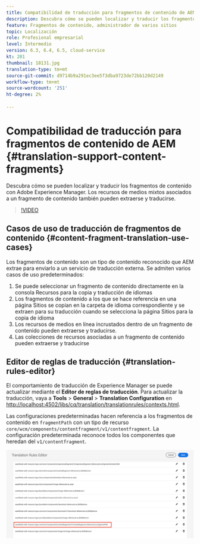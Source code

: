 ```yaml
---
title: Compatibilidad de traducción para fragmentos de contenido de AEM
description: Descubra cómo se pueden localizar y traducir los fragmentos de contenido con Adobe Experience Manager. Los recursos de medios mixtos asociados a un fragmento de contenido también pueden extraerse y traducirse.
feature: Fragmentos de contenido, administrador de varios sitios
topic: Localización
role: Profesional empresarial
level: Intermedio
version: 6.3, 6.4, 6.5, cloud-service
kt: 201
thumbnail: 18131.jpg
translation-type: tm+mt
source-git-commit: d9714b9a291ec3ee5f3dba9723de72bb120d2149
workflow-type: tm+mt
source-wordcount: '251'
ht-degree: 2%

---
```



# Compatibilidad de traducción para fragmentos de contenido de AEM {#translation-support-content-fragments}

Descubra cómo se pueden localizar y traducir los fragmentos de contenido con Adobe Experience Manager. Los recursos de medios mixtos asociados a un fragmento de contenido también pueden extraerse y traducirse.

>[!VIDEO](https://video.tv.adobe.com/v/18131/?quality=12&learn=on)

## Casos de uso de traducción de fragmentos de contenido {#content-fragment-translation-use-cases}

Los fragmentos de contenido son un tipo de contenido reconocido que AEM extrae para enviarlo a un servicio de traducción externa. Se admiten varios casos de uso predeterminados:

1. Se puede seleccionar un fragmento de contenido directamente en la consola Recursos para la copia y traducción de idiomas
2. Los fragmentos de contenido a los que se hace referencia en una página Sitios se copian en la carpeta de idioma correspondiente y se extraen para su traducción cuando se selecciona la página Sitios para la copia de idioma
3. Los recursos de medios en línea incrustados dentro de un fragmento de contenido pueden extraerse y traducirse.
4. Las colecciones de recursos asociadas a un fragmento de contenido pueden extraerse y traducirse

## Editor de reglas de traducción {#translation-rules-editor}

El comportamiento de traducción de Experience Manager se puede actualizar mediante el **Editor de reglas de traducción**. Para actualizar la traducción, vaya a **Tools** > **General** > **Translation Configuration** en [http://localhost:4502/libs/cq/translation/translationrules/contexts.html](http://localhost:4502/libs/cq/translation/translationrules/contexts.html).

Las configuraciones predeterminadas hacen referencia a los fragmentos de contenido en `fragmentPath` con un tipo de recurso `core/wcm/components/contentfragment/v1/contentfragment`. La configuración predeterminada reconoce todos los componentes que heredan del `v1/contentfragment`.

![Editor de reglas de traducción](assets/translation-configuration.png)
